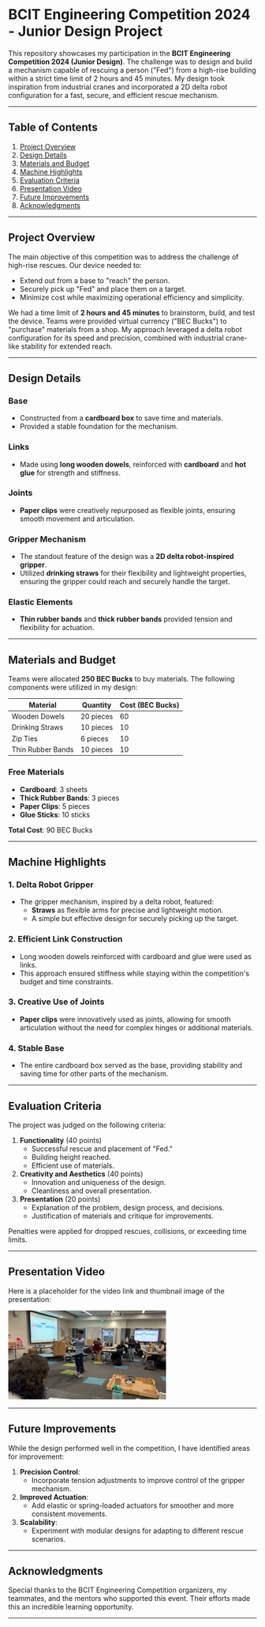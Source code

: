 # BCIT Engineering Competition 2024 - Junior Design Project

This repository showcases my participation in the **BCIT Engineering Competition 2024 (Junior Design)**. The challenge was to design and build a mechanism capable of rescuing a person ("Fed") from a high-rise building within a strict time limit of 2 hours and 45 minutes. My design took inspiration from industrial cranes and incorporated a 2D delta robot configuration for a fast, secure, and efficient rescue mechanism.

---

## Table of Contents
1. [Project Overview](#project-overview)
2. [Design Details](#design-details)
3. [Materials and Budget](#materials-and-budget)
4. [Machine Highlights](#machine-highlights)
5. [Evaluation Criteria](#evaluation-criteria)
6. [Presentation Video](#presentation-video)
7. [Future Improvements](#future-improvements)
8. [Acknowledgments](#acknowledgments)

---

## Project Overview

The main objective of this competition was to address the challenge of high-rise rescues. Our device needed to:
- Extend out from a base to "reach" the person.
- Securely pick up "Fed" and place them on a target.
- Minimize cost while maximizing operational efficiency and simplicity.

We had a time limit of **2 hours and 45 minutes** to brainstorm, build, and test the device. Teams were provided virtual currency ("BEC Bucks") to "purchase" materials from a shop. My approach leveraged a delta robot configuration for its speed and precision, combined with industrial crane-like stability for extended reach.

---

## Design Details

### Base
- Constructed from a **cardboard box** to save time and materials.
- Provided a stable foundation for the mechanism.

### Links
- Made using **long wooden dowels**, reinforced with **cardboard** and **hot glue** for strength and stiffness.

### Joints
- **Paper clips** were creatively repurposed as flexible joints, ensuring smooth movement and articulation.

### Gripper Mechanism
- The standout feature of the design was a **2D delta robot-inspired gripper**.
- Utilized **drinking straws** for their flexibility and lightweight properties, ensuring the gripper could reach and securely handle the target.

### Elastic Elements
- **Thin rubber bands** and **thick rubber bands** provided tension and flexibility for actuation.

---

## Materials and Budget

Teams were allocated **250 BEC Bucks** to buy materials. The following components were utilized in my design:

| **Material**              | **Quantity** | **Cost (BEC Bucks)** |
|---------------------------|--------------|-----------------------|
| Wooden Dowels             | 20 pieces    | 60                   |
| Drinking Straws           | 10 pieces    | 10                   |
| Zip Ties                  | 6 pieces     | 10                   |
| Thin Rubber Bands         | 10 pieces    | 10                   |

### Free Materials
- **Cardboard**: 3 sheets
- **Thick Rubber Bands**: 3 pieces
- **Paper Clips**: 5 pieces
- **Glue Sticks**: 10 sticks

**Total Cost**: 90 BEC Bucks

---

## Machine Highlights

### 1. Delta Robot Gripper
- The gripper mechanism, inspired by a delta robot, featured:
  - **Straws** as flexible arms for precise and lightweight motion.
  - A simple but effective design for securely picking up the target.

### 2. Efficient Link Construction
- Long wooden dowels reinforced with cardboard and glue were used as links.
- This approach ensured stiffness while staying within the competition's budget and time constraints.

### 3. Creative Use of Joints
- **Paper clips** were innovatively used as joints, allowing for smooth articulation without the need for complex hinges or additional materials.

### 4. Stable Base
- The entire cardboard box served as the base, providing stability and saving time for other parts of the mechanism.

---

## Evaluation Criteria

The project was judged on the following criteria:
1. **Functionality** (40 points)
   - Successful rescue and placement of "Fed."
   - Building height reached.
   - Efficient use of materials.
2. **Creativity and Aesthetics** (40 points)
   - Innovation and uniqueness of the design.
   - Cleanliness and overall presentation.
3. **Presentation** (20 points)
   - Explanation of the problem, design process, and decisions.
   - Justification of materials and critique for improvements.

Penalties were applied for dropped rescues, collisions, or exceeding time limits.

---

## Presentation Video

Here is a placeholder for the video link and thumbnail image of the presentation:

[![Presentation Thumbnail](images/thumbnail.png)](https://youtu.be/TrNpwvOBCMM)

---

## Future Improvements

While the design performed well in the competition, I have identified areas for improvement:
1. **Precision Control**:
   - Incorporate tension adjustments to improve control of the gripper mechanism.
2. **Improved Actuation**:
   - Add elastic or spring-loaded actuators for smoother and more consistent movements.
3. **Scalability**:
   - Experiment with modular designs for adapting to different rescue scenarios.

---

## Acknowledgments

Special thanks to the BCIT Engineering Competition organizers, my teammates, and the mentors who supported this event. Their efforts made this an incredible learning opportunity.

---
